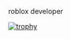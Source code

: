 roblox developer

[![trophy](https://github-profile-trophy.vercel.app/?username=p0s0&theme=onedark)](https://github.com/ryo-ma/github-profile-trophy)
